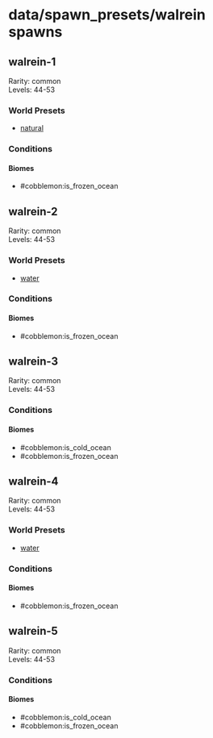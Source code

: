 # data/spawn_presets/walrein spawns  
  
## walrein-1  
Rarity: common  
Levels: 44-53  
  
### World Presets  
* [natural](/data/world_presets/natural.md)  
  
### Conditions  
  
#### Biomes  
  * #cobblemon:is_frozen_ocean
  
  
## walrein-2  
Rarity: common  
Levels: 44-53  
  
### World Presets  
* [water](/data/world_presets/water.md)  
  
### Conditions  
  
#### Biomes  
  * #cobblemon:is_frozen_ocean
  
  
## walrein-3  
Rarity: common  
Levels: 44-53  
  
### Conditions  
  
#### Biomes  
  * #cobblemon:is_cold_ocean
  * #cobblemon:is_frozen_ocean
  
  
## walrein-4  
Rarity: common  
Levels: 44-53  
  
### World Presets  
* [water](/data/world_presets/water.md)  
  
### Conditions  
  
#### Biomes  
  * #cobblemon:is_frozen_ocean
  
  
## walrein-5  
Rarity: common  
Levels: 44-53  
  
### Conditions  
  
#### Biomes  
  * #cobblemon:is_cold_ocean
  * #cobblemon:is_frozen_ocean
  
